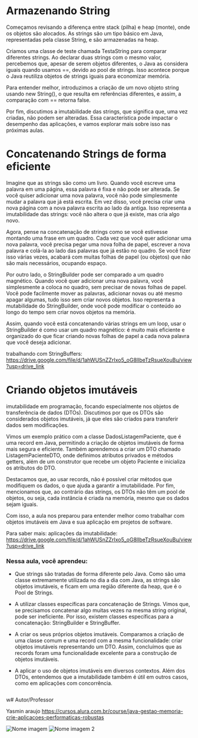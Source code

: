 # Armazenando String

Começamos revisando a diferença entre stack (pilha) e heap (monte), onde os objetos são alocados. As strings são um tipo básico em Java, representadas pela classe String, e são armazenadas na heap.

Criamos uma classe de teste chamada TestaString para comparar diferentes strings. Ao declarar duas strings com o mesmo valor, percebemos que, apesar de serem objetos diferentes, o Java as considera iguais quando usamos ==, devido ao pool de strings. Isso acontece porque o Java reutiliza objetos de strings iguais para economizar memória.

Para entender melhor, introduzimos a criação de um novo objeto string usando new String(), o que resulta em referências diferentes, e assim, a comparação com == retorna false.

Por fim, discutimos a imutabilidade das strings, que significa que, uma vez criadas, não podem ser alteradas. Essa característica pode impactar o desempenho das aplicações, e vamos explorar mais sobre isso nas próximas aulas.


# Concatenando Strings de forma eficiente

Imagine que as strings são como um livro. Quando você escreve uma palavra em uma página, essa palavra é fixa e não pode ser alterada. Se você quiser adicionar uma nova palavra, você não pode simplesmente mudar a palavra que já está escrita. Em vez disso, você precisa criar uma nova página com a nova palavra escrita ao lado da antiga. Isso representa a imutabilidade das strings: você não altera o que já existe, mas cria algo novo.

Agora, pense na concatenação de strings como se você estivesse montando uma frase em um quadro. Cada vez que você quer adicionar uma nova palavra, você precisa pegar uma nova folha de papel, escrever a nova palavra e colá-la ao lado das palavras que já estão no quadro. Se você fizer isso várias vezes, acabará com muitas folhas de papel (ou objetos) que não são mais necessários, ocupando espaço.

Por outro lado, o StringBuilder pode ser comparado a um quadro magnético. Quando você quer adicionar uma nova palavra, você simplesmente a coloca no quadro, sem precisar de novas folhas de papel. Você pode facilmente mover as palavras, adicionar novas ou até mesmo apagar algumas, tudo isso sem criar novos objetos. Isso representa a mutabilidade do StringBuilder, onde você pode modificar o conteúdo ao longo do tempo sem criar novos objetos na memória.

Assim, quando você está concatenando várias strings em um loop, usar o StringBuilder é como usar um quadro magnético: é muito mais eficiente e organizado do que ficar criando novas folhas de papel a cada nova palavra que você deseja adicionar.

trabalhando com StringBuffers: https://drive.google.com/file/d/1ahWUSnZZrIxo5_oG8lIbeTzRsueXouBu/view?usp=drive_link


# Criando objetos imutáveis

imutabilidade em programação, focando especialmente nos objetos de transferência de dados (DTOs). Discutimos por que os DTOs são considerados objetos imutáveis, já que eles são criados para transferir dados sem modificações.

Vimos um exemplo prático com a classe DadosListagemPaciente, que é uma record em Java, permitindo a criação de objetos imutáveis de forma mais segura e eficiente. Também aprendemos a criar um DTO chamado ListagemPacienteDTO, onde definimos atributos privados e métodos getters, além de um construtor que recebe um objeto Paciente e inicializa os atributos do DTO.

Destacamos que, ao usar records, não é possível criar métodos que modifiquem os dados, o que ajuda a garantir a imutabilidade. Por fim, mencionamos que, ao contrário das strings, os DTOs não têm um pool de objetos, ou seja, cada instância é criada na memória, mesmo que os dados sejam iguais.

Com isso, a aula nos preparou para entender melhor como trabalhar com objetos imutáveis em Java e sua aplicação em projetos de software.

Para saber mais: aplicações da imutabilidade: https://drive.google.com/file/d/1ahWUSnZZrIxo5_oG8lIbeTzRsueXouBu/view?usp=drive_link



### Nessa aula, você aprendeu:

- Que strings são tratadas de forma diferente pelo Java. Como são uma classe extremamente utilizada no dia a dia com Java, as strings são objetos imutáveis, e ficam em uma região diferente da heap, que é o Pool de Strings.

- A utilizar classes específicas para concatenação de Strings. Vimos que, se precisamos concatenar algo muitas vezes na mesma string original, pode ser ineficiente. Por isso, existem classes específicas para a concatenação: StringBuilder e StringBuffer.

- A criar os seus próprios objetos imutáveis. Comparamos a criação de uma classe comum e uma record com a mesma funcionalidade: criar objetos imutáveis representando um DTO. Assim, concluímos que as records foram uma funcionalidade excelente para a construção de objetos imutáveis.

- A aplicar o uso de objetos imutáveis em diversos contextos. Além dos DTOs, entendemos que a imutabilidade também é útil em outros casos, como em aplicações com concorrência.


```bash

```


w# Autor/Professor

Yasmin araujo
https://cursos.alura.com.br/course/java-gestao-memoria-crie-aplicacoes-performaticas-robustas

![Nome imagem](link) ![Nome imagem 2](link)

